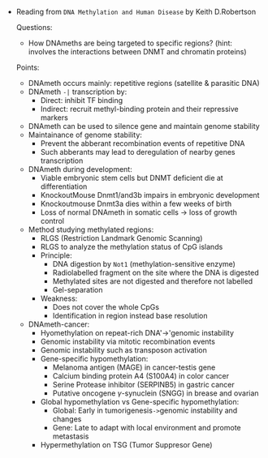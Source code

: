 - Reading from `DNA Methylation and Human Disease` by Keith D.Robertson

    Questions:

    - How DNAmeths are being targeted to specific regions?
    (hint: involves the interactions between DNMT and chromatin proteins)

    
    Points:    

    - DNAmeth occurs mainly: repetitive regions (satellite & parasitic DNA)
    - DNAmeth `-|` transcription by:
        - Direct: inhibit TF binding
        - Indirect: recruit methyl-binding protein and their repressive markers
    - DNAmeth can be used to silence gene and maintain genome stability
    - Maintainance of genome stability: 
        - Prevent the abberant recombination events of repetitive DNA
        - Such abberants may lead to deregulation of nearby genes transcription
    - DNAmeth during development:
        - Viable embryonic stem cells but DNMT deficient die at differentiation
        - KnockoutMouse Dnmt1/and3b impairs in embryonic development
        - Knockoutmouse Dnmt3a dies within a few weeks of birth
        - Loss of normal DNAmeth in somatic cells -> loss of growth control
    - Method studying methylated regions:
        - RLGS (Restriction Landmark Genomic Scanning)
        - RLGS to analyze the methylation status of CpG islands
        - Principle:
            - DNA digestion by `Not1` (methylation-sensitive enzyme)
            - Radiolabelled fragment on the site where the DNA is digested
            - Methylated sites are not digested and therefore not labelled
            - Gel-separation
        - Weakness:
            - Does not cover the whole CpGs
            - Identification in region instead base resolution
    - DNAmeth-cancer:
        - Hyomethylation on repeat-rich DNA'->'genomic instability
        - Genomic instability via mitotic recombination events
        - Genomic instability such as transposon activation
        - Gene-specific hypomethylation:
            - Melanoma antigen (MAGE) in cancer-testis gene 
            - Calcium binding protein A4 (S100A4) in color cancer
            - Serine Protease inhibitor (SERPINB5) in gastric cancer
            - Putative oncogene $\gamma$-synuclein (SNGG) in brease and ovarian
        - Global hypomethylation vs Gene-specific hypomethylation:
            - Global: Early in tumorigenesis`->`genomic instability and changes 
            - Gene: Late to adapt with local environment and promote metastasis
        - Hypermethylation on TSG (Tumor Suppresor Gene) 

